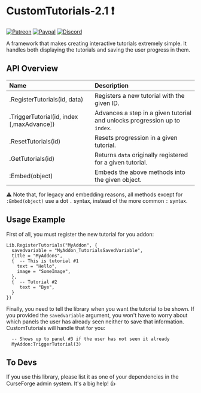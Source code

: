 # CustomTutorials-2.1 :exclamation:
[![Patreon](http://img.shields.io/badge/news%20&%20rewards-patreon-ff4d42)](https://www.patreon.com/jaliborc)
[![Paypal](http://img.shields.io/badge/donate-paypal-1d3fe5)](https://www.paypal.me/jaliborc)
[![Discord](http://img.shields.io/badge/discuss-discord-5865F2)](https://bit.ly/discord-jaliborc)

A framework that makes creating interactive tutorials extremely simple. It handles both displaying the tutorials and saving the user progress in them.

## API Overview
|Name|Description|
|:--|:--|
| .RegisterTutorials(id, data) | Registers a new tutorial with the given ID. |
| .TriggerTutorial(id, index [,maxAdvance])| Advances a step in a given tutorial and unlocks progression up to `index`.  |
| .ResetTutorials(id) | Resets progression in a given tutorial. |
| .GetTutorials(id) | Returns `data` originally registered for a given tutorial. |
| :Embed(object) | Embeds the above methods into the given object. |

:warning: Note that, for legacy and embedding reasons, all methods except for `:Embed(object)` use a dot `.` syntax, instead of the more common `:` syntax.

## Usage Example
First of all, you must register the new tutorial for you addon:

```
Lib.RegisterTutorials("MyAddon", {
  savedvariable = "MyAddon_TutorialsSavedVariable",
  title = "MyAddons",
  {  -- This is tutorial #1
    text = "Hello",
    image = "SomeImage",
  },
  {  -- Tutorial #2
     text = "Bye",
  }
})
```

Finally, you need to tell the library when you want the tutorial to be shown. If you provided the `savedvariable` argument, you won't have to worry about which panels the user has already seen neither to save that information. CustomTutorials will handle that for you:

```
  -- Shows up to panel #3 if the user has not seen it already
  MyAddon:TriggerTutorial(3)
```

## To Devs
If you use this library, please list it as one of your dependencies in the CurseForge admin system. It's a big help! :+1:
